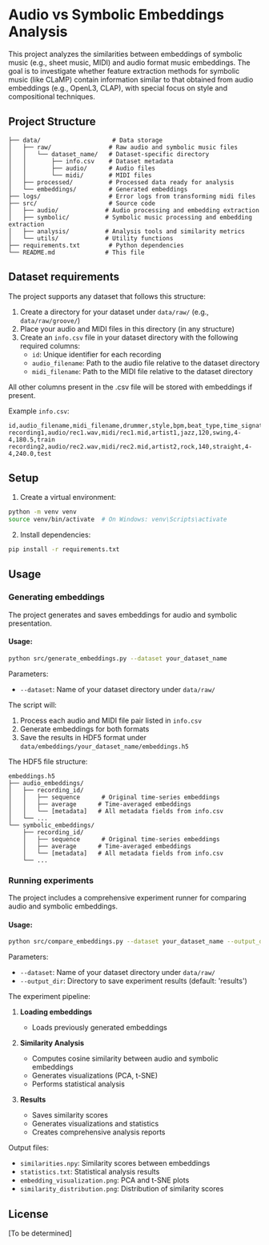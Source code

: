 # Audio vs Symbolic Embeddings Analysis

This project analyzes the similarities between embeddings of symbolic music (e.g., sheet music, MIDI) and audio format music embeddings. The goal is to investigate whether feature extraction methods for symbolic music (like CLaMP) contain information similar to that obtained from audio embeddings (e.g., OpenL3, CLAP), with special focus on style and compositional techniques.

## Project Structure

```
├── data/                    # Data storage
│   ├── raw/                # Raw audio and symbolic music files
│   │   └── dataset_name/   # Dataset-specific directory
│   │       ├── info.csv    # Dataset metadata
│   │       ├── audio/      # Audio files
│   │       └── midi/       # MIDI files
│   ├── processed/          # Processed data ready for analysis
│   └── embeddings/         # Generated embeddings
├── logs/                   # Error logs from transforming midi files
├── src/                    # Source code
│   ├── audio/             # Audio processing and embedding extraction
│   ├── symbolic/          # Symbolic music processing and embedding extraction
│   ├── analysis/          # Analysis tools and similarity metrics
│   └── utils/             # Utility functions
├── requirements.txt        # Python dependencies
└── README.md              # This file
```

## Dataset requirements

The project supports any dataset that follows this structure:

1. Create a directory for your dataset under `data/raw/` (e.g., `data/raw/groove/`)
2. Place your audio and MIDI files in this directory (in any structure)
3. Create an `info.csv` file in your dataset directory with the following required columns:
   - `id`: Unique identifier for each recording
   - `audio_filename`: Path to the audio file relative to the dataset directory
   - `midi_filename`: Path to the MIDI file relative to the dataset directory

All other columns present in the .csv file will be stored with embeddings if present.

Example `info.csv`:
```csv
id,audio_filename,midi_filename,drummer,style,bpm,beat_type,time_signature,duration,split
recording1,audio/rec1.wav,midi/rec1.mid,artist1,jazz,120,swing,4-4,180.5,train
recording2,audio/rec2.wav,midi/rec2.mid,artist2,rock,140,straight,4-4,240.0,test
```

## Setup

1. Create a virtual environment:
```bash
python -m venv venv
source venv/bin/activate  # On Windows: venv\Scripts\activate
```

2. Install dependencies:
```bash
pip install -r requirements.txt
```

## Usage

### Generating embeddings

The project generates and saves embeddings for audio and symbolic presentation.

#### Usage:
```bash
python src/generate_embeddings.py --dataset your_dataset_name
```

Parameters:
- `--dataset`: Name of your dataset directory under `data/raw/`

The script will:
1. Process each audio and MIDI file pair listed in `info.csv`
2. Generate embeddings for both formats
3. Save the results in HDF5 format under `data/embeddings/your_dataset_name/embeddings.h5`

The HDF5 file structure:
```
embeddings.h5
├── audio_embeddings/
│   ├── recording_id/
│   │   ├── sequence      # Original time-series embeddings
│   │   ├── average      # Time-averaged embeddings
│   │   └── [metadata]   # All metadata fields from info.csv
│   └── ...
└── symbolic_embeddings/
    ├── recording_id/
    │   ├── sequence      # Original time-series embeddings
    │   ├── average      # Time-averaged embeddings
    │   └── [metadata]   # All metadata fields from info.csv
    └── ...
```

### Running experiments

The project includes a comprehensive experiment runner for comparing audio and symbolic embeddings.

#### Usage:
```bash
python src/compare_embeddings.py --dataset your_dataset_name --output_dir results
```

Parameters:
- `--dataset`: Name of your dataset directory under `data/raw/`
- `--output_dir`: Directory to save experiment results (default: 'results')

The experiment pipeline:
1. **Loading embeddings**
   - Loads previously generated embeddings

2. **Similarity Analysis**
   - Computes cosine similarity between audio and symbolic embeddings
   - Generates visualizations (PCA, t-SNE)
   - Performs statistical analysis

3. **Results**
   - Saves similarity scores
   - Generates visualizations and statistics
   - Creates comprehensive analysis reports

Output files:
- `similarities.npy`: Similarity scores between embeddings
- `statistics.txt`: Statistical analysis results
- `embedding_visualization.png`: PCA and t-SNE plots
- `similarity_distribution.png`: Distribution of similarity scores

## License

[To be determined] 
